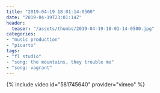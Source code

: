 ```yaml
---
title: "2019-04-19 18:01:14-0500"
date: "2019-04-19T23:01:14Z"
header:
  teaser: "/assets/thumbs/2019-04-19-18-01-14-0500.jpg"
categories:
- "music production"
- "picarto"
tags:
- "fl studio"
- "song: the mountains, they trouble me"
- "song: vagrant"
---
```

{% include video id="581745640" provider="vimeo" %}
